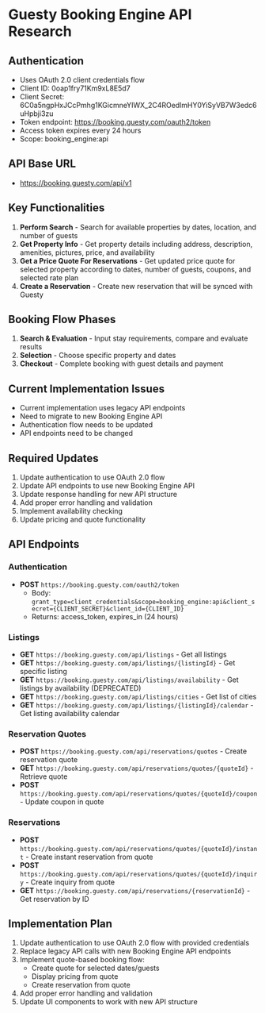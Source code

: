# Guesty Booking Engine API Research

## Authentication
- Uses OAuth 2.0 client credentials flow
- Client ID: 0oap1fry71Km9xL8E5d7
- Client Secret: 6C0a5ngpHxJCcPmhg1KGicmneYIWX_2C4ROedlmHY0YiSyVB7W3edc6uHpbji3zu
- Token endpoint: https://booking.guesty.com/oauth2/token
- Access token expires every 24 hours
- Scope: booking_engine:api

## API Base URL
- https://booking.guesty.com/api/v1

## Key Functionalities
1. **Perform Search** - Search for available properties by dates, location, and number of guests
2. **Get Property Info** - Get property details including address, description, amenities, pictures, price, and availability
3. **Get a Price Quote For Reservations** - Get updated price quote for selected property according to dates, number of guests, coupons, and selected rate plan
4. **Create a Reservation** - Create new reservation that will be synced with Guesty

## Booking Flow Phases
1. **Search & Evaluation** - Input stay requirements, compare and evaluate results
2. **Selection** - Choose specific property and dates
3. **Checkout** - Complete booking with guest details and payment

## Current Implementation Issues
- Current implementation uses legacy API endpoints
- Need to migrate to new Booking Engine API
- Authentication flow needs to be updated
- API endpoints need to be changed

## Required Updates
1. Update authentication to use OAuth 2.0 flow
2. Update API endpoints to use new Booking Engine API
3. Update response handling for new API structure
4. Add proper error handling and validation
5. Implement availability checking
6. Update pricing and quote functionality



## API Endpoints

### Authentication
- **POST** `https://booking.guesty.com/oauth2/token`
  - Body: `grant_type=client_credentials&scope=booking_engine:api&client_secret={CLIENT_SECRET}&client_id={CLIENT_ID}`
  - Returns: access_token, expires_in (24 hours)

### Listings
- **GET** `https://booking.guesty.com/api/listings` - Get all listings
- **GET** `https://booking.guesty.com/api/listings/{listingId}` - Get specific listing
- **GET** `https://booking.guesty.com/api/listings/availability` - Get listings by availability (DEPRECATED)
- **GET** `https://booking.guesty.com/api/listings/cities` - Get list of cities
- **GET** `https://booking.guesty.com/api/listings/{listingId}/calendar` - Get listing availability calendar

### Reservation Quotes
- **POST** `https://booking.guesty.com/api/reservations/quotes` - Create reservation quote
- **GET** `https://booking.guesty.com/api/reservations/quotes/{quoteId}` - Retrieve quote
- **POST** `https://booking.guesty.com/api/reservations/quotes/{quoteId}/coupon` - Update coupon in quote

### Reservations
- **POST** `https://booking.guesty.com/api/reservations/quotes/{quoteId}/instant` - Create instant reservation from quote
- **POST** `https://booking.guesty.com/api/reservations/quotes/{quoteId}/inquiry` - Create inquiry from quote
- **GET** `https://booking.guesty.com/api/reservations/{reservationId}` - Get reservation by ID

## Implementation Plan
1. Update authentication to use OAuth 2.0 flow with provided credentials
2. Replace legacy API calls with new Booking Engine API endpoints
3. Implement quote-based booking flow:
   - Create quote for selected dates/guests
   - Display pricing from quote
   - Create reservation from quote
4. Add proper error handling and validation
5. Update UI components to work with new API structure

